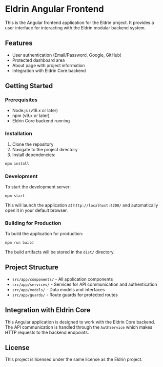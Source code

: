 # Eldrin Angular Frontend

This is the Angular frontend application for the Eldrin project. It provides a user interface for interacting with the Eldrin modular backend system.

## Features

- User authentication (Email/Password, Google, GitHub)
- Protected dashboard area
- About page with project information
- Integration with Eldrin Core backend

## Getting Started

### Prerequisites

- Node.js (v18.x or later)
- npm (v9.x or later)
- Eldrin Core backend running

### Installation

1. Clone the repository
2. Navigate to the project directory
3. Install dependencies:

```bash
npm install
```

### Development

To start the development server:

```bash
npm start
```

This will launch the application at `http://localhost:4200/` and automatically open it in your default browser.

### Building for Production

To build the application for production:

```bash
npm run build
```

The build artifacts will be stored in the `dist/` directory.

## Project Structure

- `src/app/components/` - All application components
- `src/app/services/` - Services for API communication and authentication
- `src/app/models/` - Data models and interfaces
- `src/app/guards/` - Route guards for protected routes

## Integration with Eldrin Core

This Angular application is designed to work with the Eldrin Core backend. The API communication is handled through the `AuthService` which makes HTTP requests to the backend endpoints.

## License

This project is licensed under the same license as the Eldrin project.